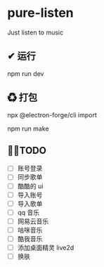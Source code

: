 # pure-listen

Just listen to music

## ✔ 运行

npm run dev

## ♻ 打包

npx @electron-forge/cli import

npm run make

## 🐱‍🏍TODO

- [ ] 账号登录
- [ ] 同步歌单
- [ ] 酷酷的 ui
- [ ] 导入账号
- [ ] 导入歌单
- [ ] qq 音乐
- [ ] 网易云音乐
- [ ] 咕咪音乐
- [ ] 酷我音乐
- [ ] 添加桌面精灵 live2d
- [ ] 换肤
